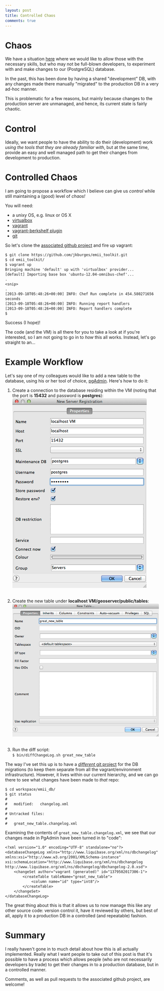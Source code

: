 ```yaml
---
layout: post
title: Controlled Chaos
comments: true
---
```


# Chaos

We have a situation [here](http://imos.org.au/emii.html) where we would like to allow those with the necessary skills, but who may not be full-blown developers, to experiment with and make changes to our (PostgreSQL) database.

In the past, this has been done by having a shared "development" DB, with any changes made there manually "migrated" to the production DB in a very ad-hoc manner.

This is problematic for a few reasons, but mainly because changes to the production server are unmanaged, and hence, its current state is fairly chaotic.


# Control

Ideally, we want people to have the ability to do their (development) work *using the tools that they are already familiar with*, but at the same time, provide an easy and well managed path to get their changes from development to production.


# Controlled Chaos

I am going to propose a workflow which I believe can give us *control* while still maintaining a (good) level of *chaos!*

You will need:

* a unixy OS, e.g. linux or OS X
* [virtualbox](https://www.virtualbox.org/)
* [vagrant](http://www.vagrantup.com/)
* [vagrant-berkshelf plugin](https://github.com/riotgames/vagrant-berkshelf)
* [git](http://git-scm.com/)

So let's clone the [associated github project](https://github.com/jkburges/emii_toolkit.git) and fire up vagrant:

```
$ git clone https://github.com/jkburges/emii_toolkit.git
$ cd emii_toolkit/
$ vagrant up
Bringing machine 'default' up with 'virtualbox' provider...
[default] Importing base box 'ubuntu-12.04-omnibus-chef'...
.
<snip>
.
[2013-09-18T05:48:26+00:00] INFO: Chef Run complete in 454.580271656 seconds
[2013-09-18T05:48:26+00:00] INFO: Running report handlers
[2013-09-18T05:48:26+00:00] INFO: Report handlers complete
$
```

Success (I hope)!

The code (and the VM) is all there for you to take a look at if you're interested, so I am not going to go in to *how* this all works.  Instead, let's go straight to an…

# Example Workflow

Let's say one of my colleagues would like to add a new table to the database, using his or her tool of choice, [pgAdmin](http://www.pgadmin.org/).  Here's how to do it:


1. Create a connection to the database residing within the VM (noting that the port is **15432** and password is **postgres**):<br/>
![new database connection](/assets/controlled_chaos/new_connection.png)<br/><br/>
2. Create the new table under **localhost VM/geoserver/public/tables**:<br/>
![new database connection](/assets/controlled_chaos/new_table.png)<br/><br/>

3. Run the diff script:<br/>
```$ bin/diffChangeLog.sh great_new_table```

The way I've set this up is to have a [*different* git project](https://github.com/jkburges/emii_db) for the DB migrations (to keep them separate from all the vagrant/environment infrastructure).  However, it lives within our current hierarchy, and we can go there to see what changes have been made to *that* repo:

```
$ cd workspace/emii_db/
$ git status
#
#	modified:   changelog.xml
#
# Untracked files:
#
#	great_new_table.changelog.xml
```

Examining the contents of `great_new_table.changelog.xml`, we see that our changes made in PgAdmin have been turned in to "code":

```
<?xml version="1.0" encoding="UTF-8" standalone="no"?>
<databaseChangeLog xmlns="http://www.liquibase.org/xml/ns/dbchangelog" xmlns:xsi="http://www.w3.org/2001/XMLSchema-instance" xsi:schemaLocation="http://www.liquibase.org/xml/ns/dbchangelog http://www.liquibase.org/xml/ns/dbchangelog/dbchangelog-2.0.xsd">
    <changeSet author="vagrant (generated)" id="1379502017306-1">
        <createTable tableName="great_new_table">
            <column name="id" type="int8"/>
        </createTable>
    </changeSet>
</databaseChangeLog>
```

The great thing about this is that it allows us to now manage this like any other source code: version control it, have it reviewed by others, but best of all, apply it to a production DB in a controlled (and repeatable) fashion.

# Summary

I really haven't gone in to much detail about how this is all actually implemented.  Really what I want people to take out of this post is that it's possible to have a process which allows people (who are not necessarily developers by trade) to get their changes in to a production database, but in a controlled manner.

Comments, as well as pull requests to the associated github project, are welcome!
